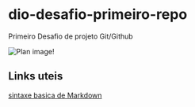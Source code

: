 # dio-desafio-primeiro-repo
Primeiro Desafio de projeto Git/Github

![Plan image!](C:\Users\DIONISIO\Desktop\Dio-Challeges\dio-desafio-primeiro-repo\Plan.jpg)
## Links uteis
[sintaxe basica de Markdown](https://www.markdownguide.org/basic-syntax/)
